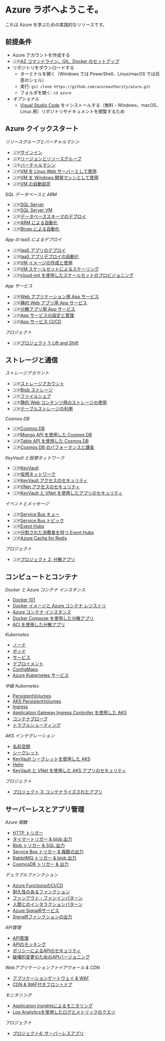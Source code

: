 # Azure ラボへようこそ。

これは Azure を学ぶための実践的なリソースです。

## 前提条件

 - Azure アカウントを作成する
 - 🇯🇵[AZ コマンドライン、Git、Docker のセットアップ](./setup/README.md)
 - リポジトリをダウンロードする
    - ターミナルを開く（Windows では PowerShell、Linux/macOS では任意のシェル）
    - 実行: `git clone https://github.com/azureauthority/azure.git`
     - フォルダを開く: `cd azure`
- _オプショナル_
    - [Visual Studio Code](https://code.visualstudio.com) をインストールする（無料 - Windows、macOS、Linux 用）リポジトリやドキュメントを閲覧するため

## Azure クイックスタート

_リソースグループとバーチャルマシン_

- 🇯🇵[サインイン](/labs/signin/README_jp.md)
- 🇯🇵[リージョンとリソースグループ](/labs/resourcegroups/README_jp.md)
- 🇯🇵[バーチャルマシン](/labs/vm/README_jp.md)
- 🇯🇵[VM を Linux Web サーバーとして使用](/labs/vm-web/README_jp.md)
- 🇯🇵[VM を Windows 開発マシンとして使用](/labs/vm-win/README_jp.md)
- 🇯🇵[VM の自動設定](/labs/vm-config/README_jp.md)

_SQL データベースと ARM_

- 🇯🇵[SQL Server](/labs/sql/README_jp.md)
- 🇯🇵[SQL Server VM](/labs/sql-vm/README_jp.md)
- 🇯🇵[データベーススキーマのデプロイ](/labs/sql-schema/README_jp.md)
- 🇯🇵[ARM による自動化](/labs/arm/README_jp.md)
- 🇯🇵[Bicep による自動化](/labs/arm-bicep/README_jp.md)

_App の IaaS によるデプロイ_

- 🇯🇵[IaaS アプリのデプロイ](/labs/iaas-apps/README_jp.md)
- 🇯🇵[IaaS アプリデプロイの自動化](/labs/iaas-bicep/README_jp.md)
- 🇯🇵[VM イメージの作成と使用](/labs/vm-image/README_jp.md)
- 🇯🇵[VM スケールセットによるスケーリング](/labs/vmss-win/README_jp.md)
- 🇯🇵[cloud-init を使用したスケールセットのプロビジョニング](/labs/vmss-linux/README_jp.md)

_App サービス_

- 🇯🇵[Web アプリケーション用 App サービス](/labs/appservice/README_jp.md)
- 🇯🇵[静的 Web アプリ用 App サービス](/labs/appservice-static/README_jp.md)
- 🇯🇵[分散アプリ用 App サービス](/labs/appservice-api/README_jp.md)
- 🇯🇵[App サービスの設定と管理](/labs/appservice-config/README_jp.md)
- 🇯🇵[App サービス CI/CD](/labs/appservice-cicd/README_jp.md)

_プロジェクト_

- 🇯🇵[プロジェクト 1: Lift and Shift](/projects/lift-and-shift/README_jp.md)

## ストレージと通信

_ストレージアカウント_

- 🇯🇵[ストレージアカウント](/labs/storage/README_jp.md)
- 🇯🇵[Blob ストレージ](/labs/storage-blob/README_jp.md)
- 🇯🇵[ファイルシェア](/labs/storage-files/README_jp.md)
- 🇯🇵[静的 Web コンテンツ用のストレージの使用](/labs/storage-static/README_jp.md)
- 🇯🇵[テーブルストレージの利用](/labs/storage-table/README_jp.md)

_Cosmos DB_

- 🇯🇵[Cosmos DB](/labs/cosmos/README_jp.md)
- 🇯🇵[Mongo API を使用した Cosmos DB](/labs/cosmos-mongo/README_jp.md)
- 🇯🇵[Table API を使用した Cosmos DB](/labs/cosmos-table/README_jp.md)
- 🇯🇵[Cosmos DB のパフォーマンスと課金](/labs/cosmos-perf/README_jp.md)



_KeyVault と仮想ネットワーク_

- 🇯🇵[KeyVault](/labs/keyvault/README_jp.md)
- 🇯🇵[仮想ネットワーク](/labs/vnet/README_jp.md)
- 🇯🇵[KeyVault アクセスのセキュリティ](/labs/keyvault-access/README_jp.md)
- 🇯🇵[VNet アクセスのセキュリティ](/labs/vnet-access/README_jp.md)
- 🇯🇵[KeyVault と VNet を使用したアプリのセキュリティ](/labs/vnet-apps/README_jp.md)

_イベントとメッセージ_

- 🇯🇵[Service Bus キュー](/labs/servicebus/README_jp.md)
- 🇯🇵[Service Bus トピック](/labs/servicebus-pubsub/README_jp.md)
- 🇯🇵[Event Hubs](/labs/eventhubs/README_jp.md)
- 🇯🇵[分割された消費者を持つ Event Hubs](/labs/eventhubs-consumers/README_jp.md)
- 🇯🇵[Azure Cache for Redis](/labs/redis/README_jp.md)

_プロジェクト_

- 🇯🇵[プロジェクト 2: 分散アプリ](/projects/distributed/README_jp.md)

## コンピュートとコンテナ

_Docker と Azure コンテナ インスタンス_

- [Docker 101](/labs/docker/README.md)
- [Docker イメージと Azure コンテナ レジストリ](/labs/acr/README.md)
- [Azure コンテナ インスタンス](/labs/aci/README.md)
- [Docker Compose を使用した分散アプリ](/labs/docker-compose/README.md)
- [ACI を使用した分散アプリ](/labs/aci-compose/README.md)

_Kubernetes_

- [ノード](/labs/kubernetes/nodes/README.md)
- [ポッド](/labs/kubernetes/pods/README.md)
- [サービス](/labs/kubernetes/services/README.md)
- [デプロイメント](/labs/kubernetes/deployments/README.md)
- [ConfigMaps](/labs/kubernetes/configmaps/README.md)
- [Azure Kubernetes サービス](/labs/aks/README.md)

_中級 Kubernetes_

- [PersistentVolumes](/labs/kubernetes/persistentvolumes/README.md)
- [AKS PersistentVolumes](/labs/aks-persistentvolumes/README.md)
- [Ingress](/labs/kubernetes/ingress/README.md)
- [Application Gateway Ingress Controller を使用した AKS](/labs/aks-ingress/README.md)
- [コンテナプローブ](/labs/kubernetes/containerprobes/README.md)
- [トラブルシューティング](/labs/kubernetes/troubleshooting/README.md)

_AKS インテグレーション_

- [名前空間](/labs/kubernetes/namespaces/README.md)
- [シークレット](/labs/kubernetes/secrets/README.md)
- [KeyVault シークレットを使用した AKS](/labs/aks-keyvault/README.md)
- [Helm](/labs/kubernetes/helm/README.md)
- [KeyVault と VNet を使用した AKS アプリのセキュリティ](/labs/aks-apps/README.md)

_プロジェクト_

- [プロジェクト 3: コンテナライズされたアプリ](/projects/containerized/README.md)

## サーバーレスとアプリ管理

_Azure 関数_

- [HTTP トリガー](/labs/functions/http/README.md)
- [タイマートリガー & blob 出力](/labs/functions/timer/README.md)
- [Blob トリガー & SQL 出力](/labs/functions/blob/README.md)
- [Service Bus トリガー & 複数の出力](/labs/functions/servicebus/README.md)
- [RabbitMQ トリガー & blob 出力](/labs/functions/rabbitmq/README.md)
- [CosmosDB トリガー & 出力](/labs/functions/cosmos/README.md)

_デュラブルファンクション_

- [Azure FunctionsのCI/CD](/labs/functions/cicd/README.md)
- [耐久性のあるファンクション](/labs/functions-durable/chained/README.md)
- [ファンアウト・ファンインパターン](/labs/functions-durable/fan-out/README.md)
- [人間とのインタラクションパターン](/labs/functions-durable/human/README.md)
- [Azure SignalRサービス](/labs/signalr/README.md)
- [SignalRファンクションの出力](/labs/functions/signalr/README.md)

_API管理_

- [API管理](/labs/apim/README.md)
- [APIのモッキング](/labs/apim-mock/README.md)
- [ポリシーによるAPIのセキュリティ](/labs/apim-policies/README.md)
- [破壊的変更のためのAPIバージョニング](/labs/apim-versioning/README.md)

_Webアプリケーションファイアウォール & CDN_

- [アプリケーションゲートウェイ & WAF](/labs/appgw/README.md)
- [CDN & WAF付きフロントドア](/labs/frontdoor/README.md)

_モニタリング_

- [Application Insightsによるモニタリング](/labs/applicationinsights/README.md)
- [Log Analyticsを使用したログとメトリックのクエリ](/labs/loganalytics/README.md)

_プロジェクト_

- [プロジェクト4: サーバーレスアプリ](/projects/serverless/README.md)
